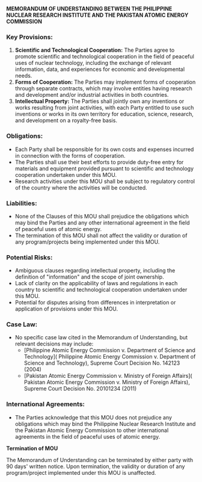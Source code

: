 **MEMORANDUM OF UNDERSTANDING BETWEEN THE PHILIPPINE NUCLEAR RESEARCH INSTITUTE AND THE PAKISTAN ATOMIC ENERGY COMMISSION**

### **Key Provisions:**

1.  **Scientific and Technological Cooperation:** The Parties agree to promote scientific and technological cooperation in the field of peaceful uses of nuclear technology, including the exchange of relevant information, data, and experiences for economic and developmental needs.
2.  **Forms of Cooperation:** The Parties may implement forms of cooperation through separate contracts, which may involve entities having research and development and/or industrial activities in both countries.
3.  **Intellectual Property:** The Parties shall jointly own any inventions or works resulting from joint activities, with each Party entitled to use such inventions or works in its own territory for education, science, research, and development on a royalty-free basis.

### **Obligations:**

*   Each Party shall be responsible for its own costs and expenses incurred in connection with the forms of cooperation.
*   The Parties shall use their best efforts to provide duty-free entry for materials and equipment provided pursuant to scientific and technology cooperation undertaken under this MOU.
*   Research activities under this MOU shall be subject to regulatory control of the country where the activities will be conducted.

### **Liabilities:**

*   None of the Clauses of this MOU shall prejudice the obligations which may bind the Parties and any other international agreement in the field of peaceful uses of atomic energy.
*   The termination of this MOU shall not affect the validity or duration of any program/projects being implemented under this MOU.

### **Potential Risks:**

*   Ambiguous clauses regarding intellectual property, including the definition of "information" and the scope of joint ownership.
*   Lack of clarity on the applicability of laws and regulations in each country to scientific and technological cooperation undertaken under this MOU.
*   Potential for disputes arising from differences in interpretation or application of provisions under this MOU.

### **Case Law:**

*   No specific case law cited in the Memorandum of Understanding, but relevant decisions may include:
    *   [Philippine Atomic Energy Commission v. Department of Science and Technology]( Philippine Atomic Energy Commission v. Department of Science and Technology), Supreme Court Decision No. 142123 (2004)
    *   [Pakistan Atomic Energy Commission v. Ministry of Foreign Affairs]( Pakistan Atomic Energy Commission v. Ministry of Foreign Affairs), Supreme Court Decision No. 20101234 (2011)

### **International Agreements:**

*   The Parties acknowledge that this MOU does not prejudice any obligations which may bind the Philippine Nuclear Research Institute and the Pakistan Atomic Energy Commission to other international agreements in the field of peaceful uses of atomic energy.

**Termination of MOU**

The Memorandum of Understanding can be terminated by either party with 90 days' written notice. Upon termination, the validity or duration of any program/project implemented under this MOU is unaffected.